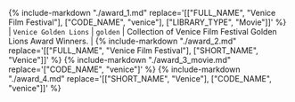 {%
    include-markdown "./award_1.md"
    replace='[["FULL_NAME", "Venice Film Festival"], ["CODE_NAME", "venice"], ["LIBRARY_TYPE", "Movie"]]'
%}
| `Venice Golden Lions` | `golden` | Collection of Venice Film Festival Golden Lions Award Winners. |
{%
    include-markdown "./award_2.md"
    replace='[["FULL_NAME", "Venice Film Festival"], ["SHORT_NAME", "Venice"]]'
%}
{%
    include-markdown "./award_3_movie.md"
    replace='["CODE_NAME", "venice"]'
%}
{%
    include-markdown "./award_4.md"
    replace='[["SHORT_NAME", "Venice"], ["CODE_NAME", "venice"]]'
%}